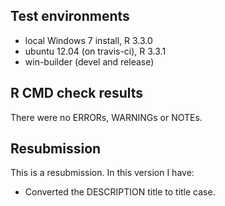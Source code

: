 ## Test environments
* local Windows 7 install, R 3.3.0
* ubuntu 12.04 (on travis-ci), R 3.3.1
* win-builder (devel and release)

## R CMD check results
There were no ERRORs, WARNINGs or NOTEs.

## Resubmission
This is a resubmission. In this version I have:

* Converted the DESCRIPTION title to title case.
